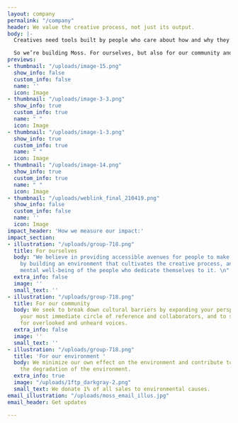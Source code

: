 ```yaml
---
layout: company
permalink: "/company"
header: We value the creative process, not just its output.
body: |-
  Creatives need tools built by people who care about how and why they work, not just what they produce.

  So we’re building Moss. For ourselves, but also for our community and our collective progress.
previews:
- thumbnail: "/uploads/image-15.png"
  show_info: false
  custom_info: false
  name: ''
  icon: Image
- thumbnail: "/uploads/image-3-3.png"
  show_info: true
  custom_info: true
  name: " "
  icon: Image
- thumbnail: "/uploads/image-1-3.png"
  show_info: true
  custom_info: true
  name: " "
  icon: Image
- thumbnail: "/uploads/image-14.png"
  show_info: true
  custom_info: true
  name: " "
  icon: Image
- thumbnail: "/uploads/weblink_final_210419.png"
  show_info: false
  custom_info: false
  name: ''
  icon: Image
impact_header: 'How we measure our impact:'
impact_section:
- illustration: "/uploads/group-718.png"
  title: For ourselves
  body: "We believe in providing accessible avenues for people to make great work
    by building an environment that cultivates the creative process, and by extension—the
    mental well-being of the people who dedicate themselves to it. \n"
  extra_info: false
  image: ''
  small_text: ''
- illustration: "/uploads/group-718.png"
  title: For our community
  body: We seek to break down cultural barriers by expanding your perspective beyond
    your most immediate circle of reference and collaborators, and to serve as a platform
    for overlooked and unheard voices.
  extra_info: false
  image: ''
  small_text: ''
- illustration: "/uploads/group-718.png"
  title: 'For our environment '
  body: We minimize our own effect on the environment and contribute to groups fighting
    the degradation of the environment.
  extra_info: true
  image: "/uploads/1ftp_darkgray-2.png"
  small_text: We donate 1% of all sales to environmental causes.
email_illustration: "/uploads/moss_email_illus.jpg"
email_header: Get updates

---
```

